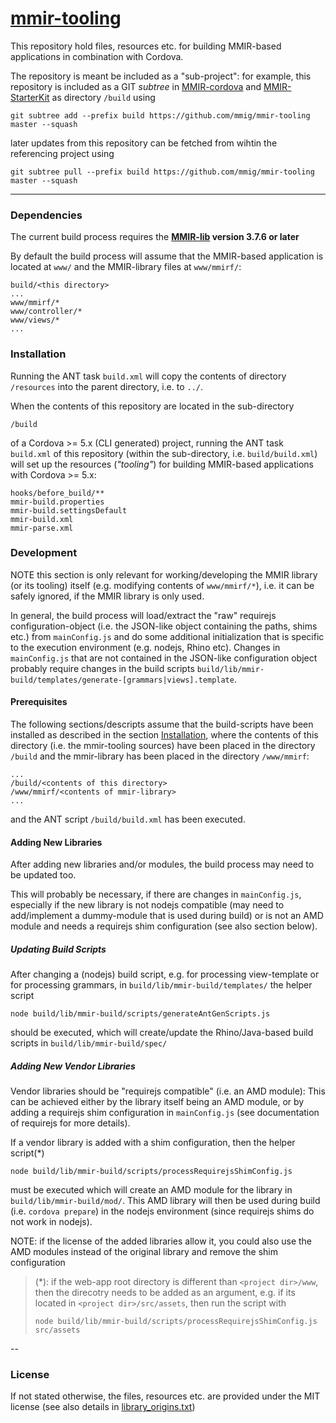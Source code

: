 [mmir-tooling][1]
============

This repository hold files, resources etc. for building MMIR-based applications in
combination with Cordova.


The repository is meant be included as a "sub-project":
for example, this repository is included as a GIT _subtree_ in [MMIR-cordova][2]
and [MMIR-StarterKit][3] as directory ```/build``` using

    git subtree add --prefix build https://github.com/mmig/mmir-tooling master --squash

later updates from this repository can be fetched from wihtin the referencing project using

    git subtree pull --prefix build https://github.com/mmig/mmir-tooling master --squash

----

### Dependencies

The current build process requires the **[MMIR-lib][4] version 3.7.6 or later**

By default the build process will assume that the MMIR-based application is
located at `www/` and the MMIR-library files at `www/mmirf/`:

    build/<this directory>
    ...
    www/mmirf/*
    www/controller/*
    www/views/*
    ...

### Installation

Running the ANT task ```build.xml``` will copy the contents of directory 
```/resources``` into the parent directory, i.e. to ```../```.

When the contents of this repository are located in the sub-directory

    /build

of a Cordova >= 5.x (CLI generated) project, running the ANT task ```build.xml```
of this repository (within the sub-directory, i.e. `build/build.xml`) will set
 up the resources (_"tooling"_) for building MMIR-based applications with
 Cordova >= 5.x:
    
    hooks/before_build/**
    mmir-build.properties
    mmir-build.settingsDefault
    mmir-build.xml
    mmir-parse.xml

### Development

NOTE this section is only relevant for working/developing the MMIR library (or its tooling) itself
     (e.g. modifying contents of `www/mmirf/*`), i.e. it can be safely ignored, if the MMIR 
     library is only used.


In general, the build process will load/extract the "raw" requirejs configuration-object (i.e. the JSON-like
object containing the paths, shims etc.) from `mainConfig.js` and do some additional initialization that
is specific to the execution environment (e.g. nodejs, Rhino etc).
Changes in `mainConfig.js` that are not contained in the JSON-like configuration object probably require
changes in the build scripts `build/lib/mmir-build/templates/generate-[grammars|views].template`.


#### Prerequisites

The following sections/descripts assume that the build-scripts have been installed as described in the
section [Installation](#installation), where the contents of this directory (i.e. the mmir-tooling sources)
have been placed in the directory `/build` and the mmir-library has been placed in the directory `/www/mmirf`:

    ...
    /build/<contents of this directory>
    /www/mmirf/<contents of mmir-library>
    ...

and the ANT script `/build/build.xml` has been executed.

#### Adding New Libraries

After adding new libraries and/or modules, the build process may need to be updated too.

This will probably be necessary, if there are changes in `mainConfig.js`, especially if the
new library is not nodejs compatible (may need to add/implement a dummy-module that is used during build)
or is not an AMD module and needs a requirejs shim configuration (see also section below).

##### Updating Build Scripts

After changing a (nodejs) build script, e.g. for processing view-template or for processing grammars, in
`build/lib/mmir-build/templates/`
the helper script

    node build/lib/mmir-build/scripts/generateAntGenScripts.js
    
should be executed, which will create/update the Rhino/Java-based build scripts in
`build/lib/mmir-build/spec/`


##### Adding New Vendor Libraries

Vendor libraries should be "requirejs compatible" (i.e. an AMD module):
This can be achieved either by the library itself being an AMD module, or by adding
a requirejs shim configuration in `mainConfig.js` (see documentation of requirejs for more details).

If a vendor library is added with a shim configuration, then the helper script(*)

    node build/lib/mmir-build/scripts/processRequirejsShimConfig.js
     
must be executed which will create an AMD module for the library in `build/lib/mmir-build/mod/`. 
This AMD library will then be used during build (i.e. `cordova prepare`) in the nodejs environment 
(since requirejs shims do not work in nodejs).

NOTE: if the license of the added libraries allow it, you could also use the AMD modules instead
      of the original library and remove the shim configuration
      
> (*): if the web-app root directory is different than `<project dir>/www`, then the direcotry needs
>    to be added as an argument, e.g. if its located in `<project dir>/src/assets`, then run the script with
>
>     node build/lib/mmir-build/scripts/processRequirejsShimConfig.js src/assets

--
### License

If not stated otherwise, the files, resources etc. are provided under the MIT license (see also details in
[library_origins.txt](lib/library_origins.txt))


[1]: https://github.com/mmig/mmir-tooling
[2]: https://github.com/mmig/mmir-cordova
[3]: https://github.com/mmig/mmir-starter-kit
[4]: https://github.com/mmig/mmir-lib
